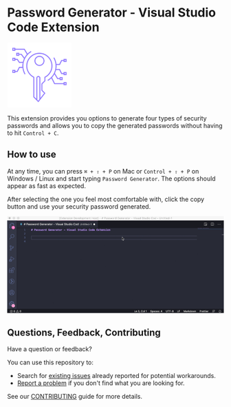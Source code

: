# Password Generator - Visual Studio Code Extension

<img src="resources/icon.png" alt="Password Generator Icon" width="150px" />

This extension provides you options to generate four types of security passwords and allows you to copy the generated passwords without having to hit `Control + C`.

## How to use

At any time, you can press `⌘ + ⇧ + P` on Mac or `Control + ⇧ + P` on Windows / Linux and start typing `Password Generator`. The options should appear as fast as expected.

After selecting the one you feel most comfortable with, click the copy button and use your security password generated.

![Password Generator Extension](preview.gif)

## Questions, Feedback, Contributing

Have a question or feedback?

You can use this repository to:
- Search for [existing issues](https://github.com/ftonato/vscode-password-generator/issues) already reported for potential workarounds.
- [Report a problem](https://github.com/ftonato/vscode-password-generator/issues/new) if you don't find what you are looking for.

See our [CONTRIBUTING](https://github.com/ftonato/vscode-password-generator/blob/main/CONTRIBUTING.md) guide for more details.
